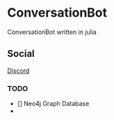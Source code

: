 # ConversationBot

ConversationBot written in julia

## Social

[Discord](https://discord.gg/f29y4zK6s2)

### TODO

- [] Neo4j Graph Database
- 